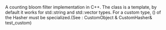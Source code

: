 A counting bloom filter implementation in C++. The class is
a template, by default it works for std::string and 
std::vector<int>  types. For a custom type, () of the Hasher 
must be specialized.(See : CustomObject & CustomHasher& test_custom) 